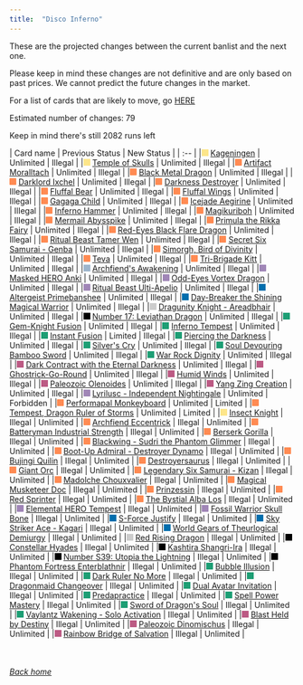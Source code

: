 ```yaml
---
title:  "Disco Inferno"
---
```


These are the projected changes between the current banlist and the next one.

Please keep in mind these changes are not definitive and are only based on past prices. We cannot predict the future changes in the market.

For a list of cards that are likely to move, go [HERE](closeprices)

Estimated number of changes: 79

Keep in mind there's still 2082 runs left

| Card name | Previous Status | New Status |
| :-- |
|<img src="assets/vanilla.png" alt="Normal Monster" width="12" height="12"/> [Kageningen](https://db.ygoprodeck.com/card/?search=Kageningen) | Unlimited | Illegal |
|<img src="assets/vanilla.png" alt="Normal Monster" width="12" height="12"/> [Temple of Skulls](https://db.ygoprodeck.com/card/?search=Temple%20of%20Skulls) | Unlimited | Illegal |
|<img src="assets/effect.png" alt="Effect Monster" width="12" height="12"/> [Artifact Moralltach](https://db.ygoprodeck.com/card/?search=Artifact%20Moralltach) | Unlimited | Illegal |
|<img src="assets/effect.png" alt="Effect Monster" width="12" height="12"/> [Black Metal Dragon](https://db.ygoprodeck.com/card/?search=Black%20Metal%20Dragon) | Unlimited | Illegal |
|<img src="assets/effect.png" alt="Effect Monster" width="12" height="12"/> [Darklord Ixchel](https://db.ygoprodeck.com/card/?search=Darklord%20Ixchel) | Unlimited | Illegal |
|<img src="assets/effect.png" alt="Effect Monster" width="12" height="12"/> [Darkness Destroyer](https://db.ygoprodeck.com/card/?search=Darkness%20Destroyer) | Unlimited | Illegal |
|<img src="assets/effect.png" alt="Effect Monster" width="12" height="12"/> [Fluffal Bear](https://db.ygoprodeck.com/card/?search=Fluffal%20Bear) | Unlimited | Illegal |
|<img src="assets/effect.png" alt="Effect Monster" width="12" height="12"/> [Fluffal Wings](https://db.ygoprodeck.com/card/?search=Fluffal%20Wings) | Unlimited | Illegal |
|<img src="assets/effect.png" alt="Effect Monster" width="12" height="12"/> [Gagaga Child](https://db.ygoprodeck.com/card/?search=Gagaga%20Child) | Unlimited | Illegal |
|<img src="assets/effect.png" alt="Effect Monster" width="12" height="12"/> [Icejade Aegirine](https://db.ygoprodeck.com/card/?search=Icejade%20Aegirine) | Unlimited | Illegal |
|<img src="assets/effect.png" alt="Effect Monster" width="12" height="12"/> [Inferno Hammer](https://db.ygoprodeck.com/card/?search=Inferno%20Hammer) | Unlimited | Illegal |
|<img src="assets/effect.png" alt="Effect Monster" width="12" height="12"/> [Magikuriboh](https://db.ygoprodeck.com/card/?search=Magikuriboh) | Unlimited | Illegal |
|<img src="assets/effect.png" alt="Effect Monster" width="12" height="12"/> [Mermail Abysspike](https://db.ygoprodeck.com/card/?search=Mermail%20Abysspike) | Unlimited | Illegal |
|<img src="assets/effect.png" alt="Effect Monster" width="12" height="12"/> [Primula the Rikka Fairy](https://db.ygoprodeck.com/card/?search=Primula%20the%20Rikka%20Fairy) | Unlimited | Illegal |
|<img src="assets/effect.png" alt="Effect Monster" width="12" height="12"/> [Red-Eyes Black Flare Dragon](https://db.ygoprodeck.com/card/?search=Red-Eyes%20Black%20Flare%20Dragon) | Unlimited | Illegal |
|<img src="assets/effect.png" alt="Effect Monster" width="12" height="12"/> [Ritual Beast Tamer Wen](https://db.ygoprodeck.com/card/?search=Ritual%20Beast%20Tamer%20Wen) | Unlimited | Illegal |
|<img src="assets/effect.png" alt="Effect Monster" width="12" height="12"/> [Secret Six Samurai - Genba](https://db.ygoprodeck.com/card/?search=Secret%20Six%20Samurai%20-%20Genba) | Unlimited | Illegal |
|<img src="assets/effect.png" alt="Effect Monster" width="12" height="12"/> [Simorgh, Bird of Divinity](https://db.ygoprodeck.com/card/?search=Simorgh,%20Bird%20of%20Divinity) | Unlimited | Illegal |
|<img src="assets/effect.png" alt="Effect Monster" width="12" height="12"/> [Teva](https://db.ygoprodeck.com/card/?search=Teva) | Unlimited | Illegal |
|<img src="assets/effect.png" alt="Effect Monster" width="12" height="12"/> [Tri-Brigade Kitt](https://db.ygoprodeck.com/card/?search=Tri-Brigade%20Kitt) | Unlimited | Illegal |
|<img src="assets/ritual.png" alt="Ritual Monster" width="12" height="12"/> [Archfiend's Awakening](https://db.ygoprodeck.com/card/?search=Archfiend's%20Awakening) | Unlimited | Illegal |
|<img src="assets/fusion.png" alt="XYZ Fusion" width="12" height="12"/> [Masked HERO Anki](https://db.ygoprodeck.com/card/?search=Masked%20HERO%20Anki) | Unlimited | Illegal |
|<img src="assets/fusion.png" alt="XYZ Fusion" width="12" height="12"/> [Odd-Eyes Vortex Dragon](https://db.ygoprodeck.com/card/?search=Odd-Eyes%20Vortex%20Dragon) | Unlimited | Illegal |
|<img src="assets/fusion.png" alt="XYZ Fusion" width="12" height="12"/> [Ritual Beast Ulti-Apelio](https://db.ygoprodeck.com/card/?search=Ritual%20Beast%20Ulti-Apelio) | Unlimited | Illegal |
|<img src="assets/link.png" alt="Link Monster" width="12" height="12"/> [Altergeist Primebanshee](https://db.ygoprodeck.com/card/?search=Altergeist%20Primebanshee) | Unlimited | Illegal |
|<img src="assets/link.png" alt="Link Monster" width="12" height="12"/> [Day-Breaker the Shining Magical Warrior](https://db.ygoprodeck.com/card/?search=Day-Breaker%20the%20Shining%20Magical%20Warrior) | Unlimited | Illegal |
|<img src="assets/synchro.png" alt="Synchro Monster" width="12" height="12"/> [Dragunity Knight - Areadbhair](https://db.ygoprodeck.com/card/?search=Dragunity%20Knight%20-%20Areadbhair) | Unlimited | Illegal |
|<img src="assets/xyz.png" alt="XYZ Monster" width="12" height="12"/> [Number 17: Leviathan Dragon](https://db.ygoprodeck.com/card/?search=Number%2017:%20Leviathan%20Dragon) | Unlimited | Illegal |
|<img src="assets/spell.png" alt="Spell" width="12" height="12"/> [Gem-Knight Fusion](https://db.ygoprodeck.com/card/?search=Gem-Knight%20Fusion) | Unlimited | Illegal |
|<img src="assets/spell.png" alt="Spell" width="12" height="12"/> [Inferno Tempest](https://db.ygoprodeck.com/card/?search=Inferno%20Tempest) | Unlimited | Illegal |
|<img src="assets/spell.png" alt="Spell" width="12" height="12"/> [Instant Fusion](https://db.ygoprodeck.com/card/?search=Instant%20Fusion) | Limited | Illegal |
|<img src="assets/spell.png" alt="Spell" width="12" height="12"/> [Piercing the Darkness](https://db.ygoprodeck.com/card/?search=Piercing%20the%20Darkness) | Unlimited | Illegal |
|<img src="assets/spell.png" alt="Spell" width="12" height="12"/> [Silver's Cry](https://db.ygoprodeck.com/card/?search=Silver's%20Cry) | Unlimited | Illegal |
|<img src="assets/spell.png" alt="Spell" width="12" height="12"/> [Soul Devouring Bamboo Sword](https://db.ygoprodeck.com/card/?search=Soul%20Devouring%20Bamboo%20Sword) | Unlimited | Illegal |
|<img src="assets/spell.png" alt="Spell" width="12" height="12"/> [War Rock Dignity](https://db.ygoprodeck.com/card/?search=War%20Rock%20Dignity) | Unlimited | Illegal |
|<img src="assets/trap.png" alt="Trap" width="12" height="12"/> [Dark Contract with the Eternal Darkness](https://db.ygoprodeck.com/card/?search=Dark%20Contract%20with%20the%20Eternal%20Darkness) | Unlimited | Illegal |
|<img src="assets/trap.png" alt="Trap" width="12" height="12"/> [Ghostrick-Go-Round](https://db.ygoprodeck.com/card/?search=Ghostrick-Go-Round) | Unlimited | Illegal |
|<img src="assets/trap.png" alt="Trap" width="12" height="12"/> [Humid Winds](https://db.ygoprodeck.com/card/?search=Humid%20Winds) | Unlimited | Illegal |
|<img src="assets/trap.png" alt="Trap" width="12" height="12"/> [Paleozoic Olenoides](https://db.ygoprodeck.com/card/?search=Paleozoic%20Olenoides) | Unlimited | Illegal |
|<img src="assets/trap.png" alt="Trap" width="12" height="12"/> [Yang Zing Creation](https://db.ygoprodeck.com/card/?search=Yang%20Zing%20Creation) | Unlimited | Illegal |
|<img src="assets/fusion.png" alt="XYZ Fusion" width="12" height="12"/> [Lyrilusc - Independent Nightingale](https://db.ygoprodeck.com/card/?search=Lyrilusc%20-%20Independent%20Nightingale) | Unlimited | Forbidden |
|<img src="assets/effect.png" alt="Effect Monster" width="12" height="12"/> [Performapal Monkeyboard](https://db.ygoprodeck.com/card/?search=Performapal%20Monkeyboard) | Unlimited | Limited |
|<img src="assets/effect.png" alt="Effect Monster" width="12" height="12"/> [Tempest, Dragon Ruler of Storms](https://db.ygoprodeck.com/card/?search=Tempest,%20Dragon%20Ruler%20of%20Storms) | Unlimited | Limited |
|<img src="assets/vanilla.png" alt="Normal Monster" width="12" height="12"/> [Insect Knight](https://db.ygoprodeck.com/card/?search=Insect%20Knight) | Illegal | Unlimited |
|<img src="assets/effect.png" alt="Effect Monster" width="12" height="12"/> [Archfiend Eccentrick](https://db.ygoprodeck.com/card/?search=Archfiend%20Eccentrick) | Illegal | Unlimited |
|<img src="assets/effect.png" alt="Effect Monster" width="12" height="12"/> [Batteryman Industrial Strength](https://db.ygoprodeck.com/card/?search=Batteryman%20Industrial%20Strength) | Illegal | Unlimited |
|<img src="assets/effect.png" alt="Effect Monster" width="12" height="12"/> [Berserk Gorilla](https://db.ygoprodeck.com/card/?search=Berserk%20Gorilla) | Illegal | Unlimited |
|<img src="assets/effect.png" alt="Effect Monster" width="12" height="12"/> [Blackwing - Sudri the Phantom Glimmer](https://db.ygoprodeck.com/card/?search=Blackwing%20-%20Sudri%20the%20Phantom%20Glimmer) | Illegal | Unlimited |
|<img src="assets/effect.png" alt="Effect Monster" width="12" height="12"/> [Boot-Up Admiral - Destroyer Dynamo](https://db.ygoprodeck.com/card/?search=Boot-Up%20Admiral%20-%20Destroyer%20Dynamo) | Illegal | Unlimited |
|<img src="assets/effect.png" alt="Effect Monster" width="12" height="12"/> [Bujingi Quilin](https://db.ygoprodeck.com/card/?search=Bujingi%20Quilin) | Illegal | Unlimited |
|<img src="assets/effect.png" alt="Effect Monster" width="12" height="12"/> [Destroyersaurus](https://db.ygoprodeck.com/card/?search=Destroyersaurus) | Illegal | Unlimited |
|<img src="assets/effect.png" alt="Effect Monster" width="12" height="12"/> [Giant Orc](https://db.ygoprodeck.com/card/?search=Giant%20Orc) | Illegal | Unlimited |
|<img src="assets/effect.png" alt="Effect Monster" width="12" height="12"/> [Legendary Six Samurai - Kizan](https://db.ygoprodeck.com/card/?search=Legendary%20Six%20Samurai%20-%20Kizan) | Illegal | Unlimited |
|<img src="assets/effect.png" alt="Effect Monster" width="12" height="12"/> [Madolche Chouxvalier](https://db.ygoprodeck.com/card/?search=Madolche%20Chouxvalier) | Illegal | Unlimited |
|<img src="assets/effect.png" alt="Effect Monster" width="12" height="12"/> [Magical Musketeer Doc](https://db.ygoprodeck.com/card/?search=Magical%20Musketeer%20Doc) | Illegal | Unlimited |
|<img src="assets/effect.png" alt="Effect Monster" width="12" height="12"/> [Prinzessin](https://db.ygoprodeck.com/card/?search=Prinzessin) | Illegal | Unlimited |
|<img src="assets/effect.png" alt="Effect Monster" width="12" height="12"/> [Red Sprinter](https://db.ygoprodeck.com/card/?search=Red%20Sprinter) | Illegal | Unlimited |
|<img src="assets/effect.png" alt="Effect Monster" width="12" height="12"/> [The Bystial Alba Los](https://db.ygoprodeck.com/card/?search=The%20Bystial%20Alba%20Los) | Illegal | Unlimited |
|<img src="assets/fusion.png" alt="XYZ Fusion" width="12" height="12"/> [Elemental HERO Tempest](https://db.ygoprodeck.com/card/?search=Elemental%20HERO%20Tempest) | Illegal | Unlimited |
|<img src="assets/fusion.png" alt="XYZ Fusion" width="12" height="12"/> [Fossil Warrior Skull Bone](https://db.ygoprodeck.com/card/?search=Fossil%20Warrior%20Skull%20Bone) | Illegal | Unlimited |
|<img src="assets/link.png" alt="Link Monster" width="12" height="12"/> [S-Force Justify](https://db.ygoprodeck.com/card/?search=S-Force%20Justify) | Illegal | Unlimited |
|<img src="assets/link.png" alt="Link Monster" width="12" height="12"/> [Sky Striker Ace - Kagari](https://db.ygoprodeck.com/card/?search=Sky%20Striker%20Ace%20-%20Kagari) | Illegal | Unlimited |
|<img src="assets/link.png" alt="Link Monster" width="12" height="12"/> [World Gears of Theurlogical Demiurgy](https://db.ygoprodeck.com/card/?search=World%20Gears%20of%20Theurlogical%20Demiurgy) | Illegal | Unlimited |
|<img src="assets/synchro.png" alt="Synchro Monster" width="12" height="12"/> [Red Rising Dragon](https://db.ygoprodeck.com/card/?search=Red%20Rising%20Dragon) | Illegal | Unlimited |
|<img src="assets/xyz.png" alt="XYZ Monster" width="12" height="12"/> [Constellar Hyades](https://db.ygoprodeck.com/card/?search=Constellar%20Hyades) | Illegal | Unlimited |
|<img src="assets/xyz.png" alt="XYZ Monster" width="12" height="12"/> [Kashtira Shangri-Ira](https://db.ygoprodeck.com/card/?search=Kashtira%20Shangri-Ira) | Illegal | Unlimited |
|<img src="assets/xyz.png" alt="XYZ Monster" width="12" height="12"/> [Number S39: Utopia the Lightning](https://db.ygoprodeck.com/card/?search=Number%20S39:%20Utopia%20the%20Lightning) | Illegal | Unlimited |
|<img src="assets/xyz.png" alt="XYZ Monster" width="12" height="12"/> [Phantom Fortress Enterblathnir](https://db.ygoprodeck.com/card/?search=Phantom%20Fortress%20Enterblathnir) | Illegal | Unlimited |
|<img src="assets/spell.png" alt="Spell" width="12" height="12"/> [Bubble Illusion](https://db.ygoprodeck.com/card/?search=Bubble%20Illusion) | Illegal | Unlimited |
|<img src="assets/spell.png" alt="Spell" width="12" height="12"/> [Dark Ruler No More](https://db.ygoprodeck.com/card/?search=Dark%20Ruler%20No%20More) | Illegal | Unlimited |
|<img src="assets/spell.png" alt="Spell" width="12" height="12"/> [Dragonmaid Changeover](https://db.ygoprodeck.com/card/?search=Dragonmaid%20Changeover) | Illegal | Unlimited |
|<img src="assets/spell.png" alt="Spell" width="12" height="12"/> [Dual Avatar Invitation](https://db.ygoprodeck.com/card/?search=Dual%20Avatar%20Invitation) | Illegal | Unlimited |
|<img src="assets/spell.png" alt="Spell" width="12" height="12"/> [Predapractice](https://db.ygoprodeck.com/card/?search=Predapractice) | Illegal | Unlimited |
|<img src="assets/spell.png" alt="Spell" width="12" height="12"/> [Spell Power Mastery](https://db.ygoprodeck.com/card/?search=Spell%20Power%20Mastery) | Illegal | Unlimited |
|<img src="assets/spell.png" alt="Spell" width="12" height="12"/> [Sword of Dragon's Soul](https://db.ygoprodeck.com/card/?search=Sword%20of%20Dragon's%20Soul) | Illegal | Unlimited |
|<img src="assets/spell.png" alt="Spell" width="12" height="12"/> [Vaylantz Wakening - Solo Activation](https://db.ygoprodeck.com/card/?search=Vaylantz%20Wakening%20-%20Solo%20Activation) | Illegal | Unlimited |
|<img src="assets/trap.png" alt="Trap" width="12" height="12"/> [Blast Held by Destiny](https://db.ygoprodeck.com/card/?search=Blast%20Held%20by%20Destiny) | Illegal | Unlimited |
|<img src="assets/trap.png" alt="Trap" width="12" height="12"/> [Paleozoic Dinomischus](https://db.ygoprodeck.com/card/?search=Paleozoic%20Dinomischus) | Illegal | Unlimited |
|<img src="assets/trap.png" alt="Trap" width="12" height="12"/> [Rainbow Bridge of Salvation](https://db.ygoprodeck.com/card/?search=Rainbow%20Bridge%20of%20Salvation) | Illegal | Unlimited |

<br>

###### [Back home](index)